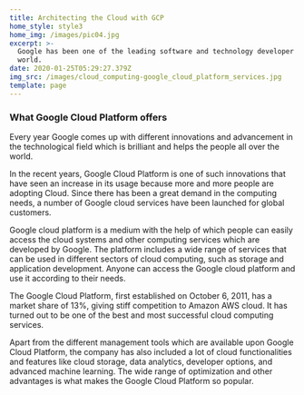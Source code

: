 ```yaml
---
title: Architecting the Cloud with GCP
home_style: style3
home_img: /images/pic04.jpg
excerpt: >-
  Google has been one of the leading software and technology developer in the
  world.
date: 2020-01-25T05:29:27.379Z
img_src: /images/cloud_computing-google_cloud_platform_services.jpg
template: page
---
```

### What Google Cloud Platform offers

Every year Google comes up with different innovations and advancement in the technological field which is brilliant and helps the people all over the world.

In the recent years, Google Cloud Platform is one of such innovations that have seen an increase in its usage because more and more people are adopting Cloud. Since there has been a great demand in the computing needs, a number of Google cloud services have been launched for global customers.

Google cloud platform is a medium with the help of which people can easily access the cloud systems and other computing services which are developed by Google. The platform includes a wide range of services that can be used in different sectors of cloud computing, such as storage and application development. Anyone can access the Google cloud platform and use it according to their needs.

The Google Cloud Platform, first established on October 6, 2011, has a market share of 13%, giving stiff competition to Amazon AWS cloud. It has turned out to be one of the best and most successful cloud computing services.

Apart from the different management tools which are available upon Google Cloud Platform, the company has also included a lot of cloud functionalities and features like cloud storage, data analytics, developer options, and advanced machine learning. The wide range of optimization and other advantages is what makes the Google Cloud Platform so popular.

